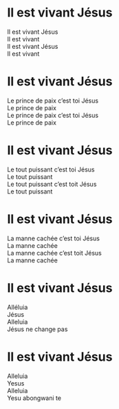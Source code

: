 # Il est vivant Jésus  
Il est vivant Jésus  
Il est vivant  
Il est vivant Jésus  
Il est vivant  

# Il est vivant Jésus  
Le prince de paix c’est toi Jésus  
Le prince de paix  
Le prince de paix c’est toi Jésus  
Le prince de paix  

# Il est vivant Jésus  
Le tout puissant c’est toi Jésus  
Le tout puissant  
Le tout puissant c’est toit Jésus  
Le tout puissant  

# Il est vivant Jésus  
La manne cachée c’est toi Jésus  
La manne cachée  
La manne cachée c’est toit Jésus  
La manne cachée  

# Il est vivant Jésus  
Alléluia  
Jésus  
Alleluia  
Jésus ne change pas  

# Il est vivant Jésus  
Alleluia  
Yesus  
Alleluia  
Yesu abongwani te  

#   
